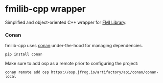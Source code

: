 # fmilib-cpp wrapper

Simplified and object-oriented C++ wrapper for [FMI Library](https://github.com/modelon-community/fmi-library).

### Conan

fmilib-cpp uses [conan](https://conan.io/) under-the-hood for managing dependencies.

```
pip install conan
```

Make sure to add osp as a remote prior to configuring the project:
```
conan remote add osp https://osp.jfrog.io/artifactory/api/conan/conan-local
```
